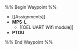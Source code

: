 %% Begin Waypoint %%
- [[Assignments]]
- **MPS-L**
	- [[OEL UART Wifi module]]
- **PTDU**

%% End Waypoint %%

